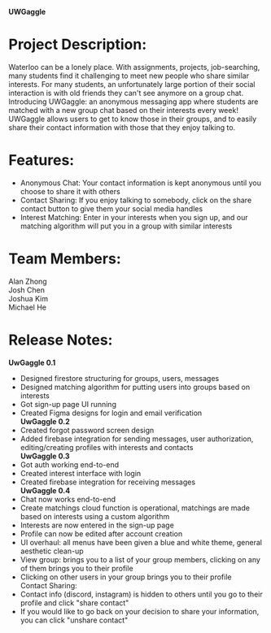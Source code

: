 **UWGaggle**

# **Project Description:**

Waterloo can be a lonely place. With assignments, projects, job-searching, many students find it challenging to meet new people who share similar interests. For many students, an unfortunately large portion of their social interaction is with old friends they can't see anymore on a group chat. Introducing UWGaggle: an anonymous messaging app where students are matched with a new group chat based on their interests every week! UWGaggle allows users to get to know those in their groups, and to easily share their contact information with those that they enjoy talking to.

# **Features:**

- Anonymous Chat: Your contact information is kept anonymous until you choose to share it with others
- Contact Sharing: If you enjoy talking to somebody, click on the share contact button to give them your social media handles
- Interest Matching: Enter in your interests when you sign up, and our matching algorithm will put you in a group with similar interests

# **Team Members:**

Alan Zhong\
Josh Chen\
Joshua Kim\
Michael He

# **Release Notes:**

**UwGaggle 0.1**

- Designed firestore structuring for groups, users, messages
- Designed matching algorithm for putting users into groups based on interests
- Got sign-up page UI running
- Created Figma designs for login and email verification  
  **UwGaggle 0.2**
- Created forgot password screen design
- Added firebase integration for sending messages, user authorization, editing/creating profiles with interests and contacts  
  **UwGaggle 0.3**
- Got auth working end-to-end
- Created interest interface with login
- Created firebase integration for receiving messages  
  **UwGaggle 0.4**
- Chat now works end-to-end
- Create matchings cloud function is operational, matchings are made based on interests using a custom algorithm
- Interests are now entered in the sign-up page
- Profile can now be edited after account creation
- UI overhaul: all menus have been given a blue and white theme, general aesthetic clean-up
- View group: brings you to a list of your group members, clicking on any of them brings you to their profile
- Clicking on other users in your group brings you to their profile  
  Contact Sharing:
- Contact info (discord, instagram) is hidden to others until you go to their profile and click "share contact"
- If you would like to go back on your decision to share your information, you can click "unshare contact"

